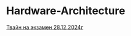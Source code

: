 # Hardware-Architecture
[Твайн на экзамен 28.12.2024г](https://Meminttaa.github.io/blob/main/PC.html)
